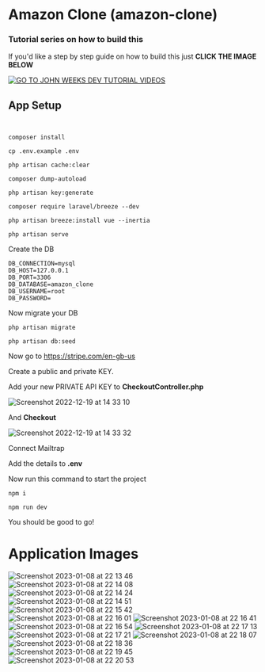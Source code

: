 # Amazon Clone (amazon-clone)

### Tutorial series on how to build this

If you'd like a step by step guide on how to build this just **CLICK THE IMAGE BELOW**

[![GO TO JOHN WEEKS DEV TUTORIAL VIDEOS](https://user-images.githubusercontent.com/108229029/220291890-aef4e3e0-2b9b-43a3-ad49-e06be9b63915.jpeg)](https://www.youtube.com/watch?v=SAUKvG6ILSs)


## App Setup

```


composer install 

cp .env.example .env 

php artisan cache:clear 

composer dump-autoload 

php artisan key:generate

composer require laravel/breeze --dev

php artisan breeze:install vue --inertia

php artisan serve
```

Create the DB
```
DB_CONNECTION=mysql
DB_HOST=127.0.0.1
DB_PORT=3306
DB_DATABASE=amazon_clone
DB_USERNAME=root
DB_PASSWORD=
```
Now migrate your DB
```
php artisan migrate

php artisan db:seed
```

Now go to https://stripe.com/en-gb-us

Create a public and private KEY.

Add your new PRIVATE API KEY to **CheckoutController.php**

![Screenshot 2022-12-19 at 14 33 10](https://user-images.githubusercontent.com/108229029/211271467-926303ac-9e21-4557-bd2e-df781697283f.png)

And **Checkout**

![Screenshot 2022-12-19 at 14 33 32](https://user-images.githubusercontent.com/108229029/211272867-c81d401f-9e37-44e3-bc82-df8407b30247.png)

Connect Mailtrap

Add the details to **.env**

Now run this command to start the project 
```
npm i

npm run dev
```

You should be good to go!

# Application Images
![Screenshot 2023-01-08 at 22 13 46](https://user-images.githubusercontent.com/108229029/211273079-e792667b-a16f-4ea3-a726-4be3fbe133cc.png)
![Screenshot 2023-01-08 at 22 14 08](https://user-images.githubusercontent.com/108229029/211274170-a74fe46b-5fe3-4654-b675-22f9d7579e38.png)
![Screenshot 2023-01-08 at 22 14 24](https://user-images.githubusercontent.com/108229029/211274612-83fe1ccc-12c9-4934-a411-8ba6c5a66eeb.png)
![Screenshot 2023-01-08 at 22 14 51](https://user-images.githubusercontent.com/108229029/211274617-ae2d3138-f116-494f-b625-18f9e27d5bd8.png)
![Screenshot 2023-01-08 at 22 15 42](https://user-images.githubusercontent.com/108229029/211274628-0bd1e5f9-7fbb-41f9-86bf-4860e723a7e4.png)
![Screenshot 2023-01-08 at 22 16 01](https://user-images.githubusercontent.com/108229029/211274638-9d3461a8-617d-4797-868d-c1ed285c57d7.png)
![Screenshot 2023-01-08 at 22 16 41](https://user-images.githubusercontent.com/108229029/211274648-9d55d0a7-ef43-49fb-b332-8b43ed6f0334.png)
![Screenshot 2023-01-08 at 22 16 54](https://user-images.githubusercontent.com/108229029/211274652-1da2b0c5-8033-4f40-95d8-ecbbb7925305.png)
![Screenshot 2023-01-08 at 22 17 13](https://user-images.githubusercontent.com/108229029/211274658-c1a46bde-f438-4467-848b-50bfbd607ca0.png)
![Screenshot 2023-01-08 at 22 17 21](https://user-images.githubusercontent.com/108229029/211274662-665e1c76-a5fa-4e13-9bbc-6de831a712bd.png)
![Screenshot 2023-01-08 at 22 18 07](https://user-images.githubusercontent.com/108229029/211274663-4fe0ebd2-d553-47db-bdca-e8ca5974f7b0.png)
![Screenshot 2023-01-08 at 22 18 36](https://user-images.githubusercontent.com/108229029/211274673-736a05f2-c236-4e02-8840-8eccfaa80658.png)
![Screenshot 2023-01-08 at 22 19 45](https://user-images.githubusercontent.com/108229029/211274684-2f2c1af1-17ca-465f-892a-e5f1f24e2284.png)
![Screenshot 2023-01-08 at 22 20 53](https://user-images.githubusercontent.com/108229029/211274691-cd998330-ed21-4da8-a53f-6cf3dca8c38e.png)

